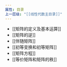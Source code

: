 ```yaml
---
属性: 目录
上一层级: "[[线性代数主目录]]"
---
```


- [[矩阵的定义及基本运算]]
- [[矩阵的逆]]
- [[伴随矩阵]]
- [[初等变换和初等矩阵]]
- [[矩阵方程]]
- [[等价矩阵和矩阵的秩]]